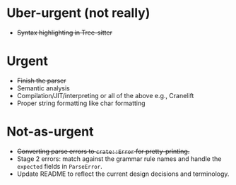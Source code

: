 # Uber-urgent (not really)
- ~~Syntax highlighting in Tree-sitter~~

# Urgent
- ~~Finish the parser~~
- Semantic analysis
- Compilation/JIT/interpreting or all of the above e.g., Cranelift
- Proper string formatting like char formatting

# Not-as-urgent
- ~~Converting parse errors to `crate::Error` for pretty-printing.~~
- Stage 2 errors: match against the grammar rule names and handle the `expected` fields in `ParseError`.
- Update README to reflect the current design decisions and terminology.
